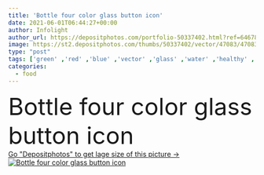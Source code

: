 ```yaml
---
title: 'Bottle four color glass button icon'
date: 2021-06-01T06:44:27+00:00
author: Infolight
author_url: https://depositphotos.com/portfolio-50337402.html?ref=64678756
image: https://st2.depositphotos.com/thumbs/50337402/vector/47083/470833844/api_thumb_450.jpg?forcejpeg=true
type: "post"
tags: ['green' ,'red' ,'blue' ,'vector' ,'glass' ,'water' ,'healthy' ,'drink' ,'purple' ,'icon' ,'button' ,'bottle' ,'gradient' ,'logo' ,'eps' ,'premium' ,'hydratation' ,'food and restaurant' ]
categories: 
  - food
---
```

<div aling="center">
            <font size="60"> Bottle four color glass button icon</font>   
</div>
<div>
    <a href='https://st2.depositphotos.com/thumbs/50337402/vector/47083/470833844/api_thumb_450.jpg?forcejpeg=true?ref=64678756' target=_blank > Go "Depositphotos" to get lage size of this picture ->
        <img href='https://st2.depositphotos.com/thumbs/50337402/vector/47083/470833844/api_thumb_450.jpg?forcejpeg=true?ref=64678756' src='https://st2.depositphotos.com/50337402/47083/v/950/depositphotos_470833844-stock-illustration-bottle-four-color-glass-button.jpg?forcejpeg=true' alt='Bottle four color glass button icon' >
    </a>
</div>
